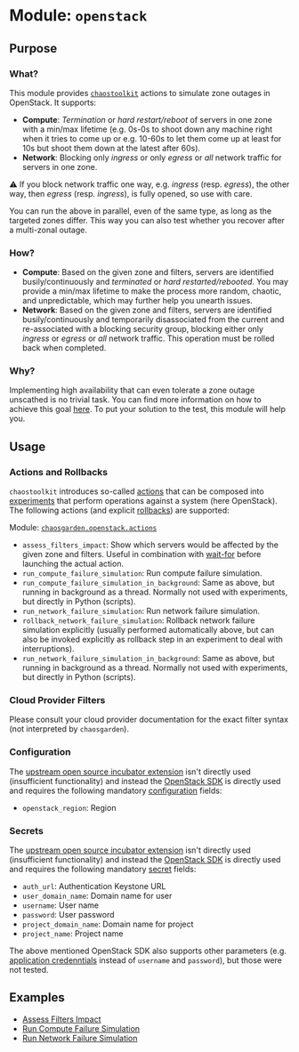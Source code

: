# **Module: `openstack`**

## Purpose

### What?

This module provides [`chaostoolkit`](https://chaostoolkit.org) actions to simulate zone outages in OpenStack. It supports:

- **Compute**: *Termination* or *hard restart/reboot* of servers in one zone with a min/max lifetime (e.g. 0s-0s to shoot down any machine right when it tries to come up or e.g. 10-60s to let them come up at least for 10s but shoot them down at the latest after 60s).
- **Network**: Blocking only *ingress* or only *egress* or *all* network traffic for servers in one zone.

:warning: If you block network traffic one way, e.g. *ingress* (resp. *egress*), the other way, then *egress* (resp. *ingress*), is fully opened, so use with care.

You can run the above in parallel, even of the same type, as long as the targeted zones differ. This way you can also test whether you recover after a multi-zonal outage.

### How?

- **Compute**: Based on the given zone and filters, servers are identified busily/continuously and *terminated* or *hard restarted/rebooted*. You may provide a min/max lifetime to make the process more random, chaotic, and unpredictable, which may further help you unearth issues.
- **Network**: Based on the given zone and filters, servers are identified busily/continuously and temporarily disassociated from the current and re-associated with a blocking security group, blocking either only *ingress* or *egress* or *all* network traffic. This operation must be rolled back when completed.

### Why?

Implementing high availability that can even tolerate a zone outage unscathed is no trivial task. You can find more information on how to achieve this goal [here](/docs/garden/high-availability.md). To put your solution to the test, this module will help you.

## Usage

### Actions and Rollbacks

`chaostoolkit` introduces so-called [actions](https://chaostoolkit.org/reference/api/experiment/#action) that can be composed into [experiments](https://chaostoolkit.org/reference/api/experiment/#experiment) that perform operations against a system (here OpenStack). The following actions (and explicit [rollbacks](https://chaostoolkit.org/reference/api/experiment/#rollbacks)) are supported:

Module: [`chaosgarden.openstack.actions`](/chaosgarden/openstack/actions.py)

- `assess_filters_impact`: Show which servers would be affected by the given zone and filters. Useful in combination with [wait-for](/docs/human/readme.md) before launching the actual action.
- `run_compute_failure_simulation`: Run compute failure simulation.
- `run_compute_failure_simulation_in_background`: Same as above, but running in background as a thread. Normally not used with experiments, but directly in Python (scripts).
- `run_network_failure_simulation`: Run network failure simulation.
- `rollback_network_failure_simulation`: Rollback network failure simulation explicitly (usually performed automatically above, but can also be invoked explicitly as rollback step in an experiment to deal with interruptions).
- `run_network_failure_simulation_in_background`: Same as above, but running in background as a thread. Normally not used with experiments, but directly in Python (scripts).

### Cloud Provider Filters

Please consult your cloud provider documentation for the exact filter syntax (not interpreted by `chaosgarden`).

### Configuration

The [upstream open source incubator extension](https://github.com/chaostoolkit-incubator/chaostoolkit-openstack/tree/master/chaosopenstack) isn't directly used (insufficient functionality) and instead the [OpenStack SDK](https://opendev.org/openstack/openstacksdk/src/branch/master/openstack/connection.py) is directly used and requires the following mandatory [configuration](https://chaostoolkit.org/reference/api/experiment/#configuration) fields:

- `openstack_region`: Region

### Secrets

The [upstream open source incubator extension](https://github.com/chaostoolkit-incubator/chaostoolkit-openstack/tree/master/chaosopenstack) isn't directly used (insufficient functionality) and instead the [OpenStack SDK](https://opendev.org/openstack/openstacksdk/src/branch/master/openstack/connection.py) is directly used and requires the following mandatory [secret](https://chaostoolkit.org/reference/api/experiment/#secrets) fields:

- `auth_url`: Authentication Keystone URL
- `user_domain_name`: Domain name for user
- `username`: User name
- `password`: User password
- `project_domain_name`: Domain name for project
- `project_name`: Project name

The above mentioned OpenStack SDK also supports other parameters (e.g. [application credenntials](https://docs.openstack.org/keystone/queens/user/application_credentials.html) instead of `username` and `password`), but those were not tested.

## Examples

- [Assess Filters Impact](/docs/openstack/assess-filters-impact.json)
- [Run Compute Failure Simulation](/docs/openstack/run-compute-failure-simulation.json)
- [Run Network Failure Simulation](/docs/openstack/run-network-failure-simulation.json)

